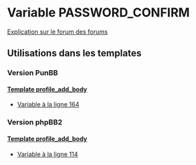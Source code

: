 # Variable PASSWORD_CONFIRM
[Explication sur le forum des forums](http://forum.forumactif.com/t294113-listing-des-variables#PASSWORD_CONFIRM)
## Utilisations dans les templates
### Version PunBB
#### [Template profile_add_body](punbb/profile_add_body.md)
* [Variable à la ligne 164](../punbb/profile_add_body.tpl#L164)
### Version phpBB2
#### [Template profile_add_body](subsilver/profile_add_body.md)
* [Variable à la ligne 114](../subsilver/profile_add_body.tpl#L114)